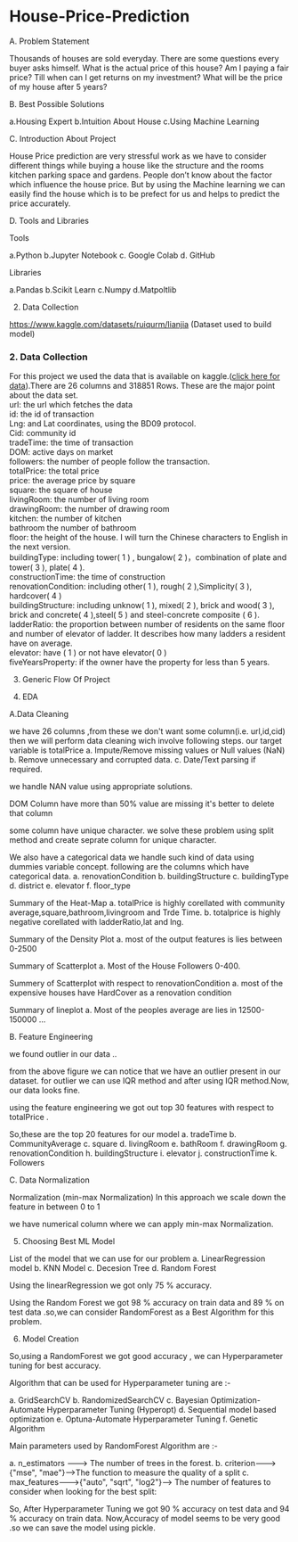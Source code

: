 # House-Price-Prediction

A. Problem Statement

Thousands of houses are sold everyday. There are some questions every buyer asks himself. What is the actual price of this house? Am I paying a fair price? Till when can I get returns on my investment? What will be the price of my house after 5 years?


B. Best Possible Solutions

a.Housing Expert
b.Intuition About House
c.Using Machine Learning

C. Introduction About Project

House Price prediction are very stressful work as we have to consider different things while buying a house like the structure and the rooms kitchen parking space and gardens. People don’t know about the factor which influence the house price. But by using the Machine learning we can easily find the house which is to be prefect for us and helps to predict the price accurately.

D. Tools and Libraries

Tools

a.Python
b.Jupyter Notebook
c. Google Colab
d. GitHub

Libraries

a.Pandas
b.Scikit Learn
c.Numpy
d.Matpoltlib

2. Data Collection

https://www.kaggle.com/datasets/ruiqurm/lianjia    (Dataset used to build model)

### 2. Data Collection
For this project we used the data that is available on kaggle.([click here for data](https://www.kaggle.com/ruiqurm/lianjia)).There are 26 columns and 318851 Rows. These are the major point about the data set.<br>
url: the url which fetches the data<br>
id: the id of transaction<br>
Lng: and Lat coordinates, using the BD09 protocol.<br>
Cid: community id<br>
tradeTime: the time of transaction<br>
DOM: active days on market<br>
followers: the number of people follow the transaction.<br>
totalPrice: the total price<br>
price: the average price by square<br>
square: the square of house<br>
livingRoom: the number of living room<br>
drawingRoom: the number of drawing room<br>
kitchen: the number of kitchen<br>
bathroom the number of bathroom<br>
floor: the height of the house. I will turn the Chinese characters to English in the next version.<br>
buildingType: including tower( 1 ) , bungalow( 2 )，combination of plate and tower( 3 ), plate( 4 ).<br>
constructionTime: the time of construction<br>
renovationCondition: including other( 1 ), rough( 2 ),Simplicity( 3 ), hardcover( 4 )<br>
buildingStructure: including unknow( 1 ), mixed( 2 ), brick and wood( 3 ), brick and concrete( 4 ),steel( 5 ) and steel-concrete composite ( 6 ).<br>
ladderRatio: the proportion between number of residents on the same floor and number of elevator of ladder. It describes how many ladders a resident have on average.<br>
elevator: have ( 1 ) or not have elevator( 0 )<br>
fiveYearsProperty: if the owner have the property for less than 5 years.<br>

3. Generic Flow Of Project



4. EDA



A.Data Cleaning

we have 26 columns ,from these we don't want some column(i.e. url,id,cid) then we will perform data cleaning wich involve following steps. our target variable is totalPrice
a. Impute/Remove missing values or Null values (NaN)
b. Remove unnecessary and corrupted data.
c. Date/Text parsing if required.


we handle NAN value using appropriate solutions.


DOM Column have more than 50% value are missing it's better to delete that column


some column have unique character. we solve these problem using split method and create seprate column for unique character.

We also have a categorical data we handle such kind of data using dummies variable concept. following are the columns which have categorical data.
a. renovationCondition
b. buildingStructure
c. buildingType
d. district
e. elevator
f. floor_type


Summary of the Heat-Map
a. totalPrice is highly corellated with community average,square,bathroom,livingroom and Trde Time.
b. totalprice is highly negative corellated with ladderRatio,lat and lng.


Summary of the Density Plot
a. most of the output features is lies between 0-2500


Summary of Scatterplot
a. Most of the House Followers 0-400.


Summery of Scatterplot with respect to renovationCondition
a. most of the expensive houses have HardCover as a renovation condition


Summary of lineplot
a. Most of the peoples average are lies in 12500-150000 ...

B. Feature Engineering

we found outlier in our data ..


from the above figure we can notice that we have an outlier present in our dataset.
for outlier we can use IQR method and after using IQR method.Now, our data looks fine. 

using the feature engineering we got out top 30 features with respect to totalPrice . 

So,these are the top 20 features for our model
a. tradeTime
b. CommunityAverage
c. square
d. livingRoom
e. bathRoom
f. drawingRoom
g. renovationCondition
h. buildingStructure
i. elevator
j. constructionTime
k. Followers

C. Data Normalization

Normalization (min-max Normalization)
In this approach we scale down the feature in between 0 to 1

we have numerical column where we can apply min-max Normalization.


5. Choosing Best ML Model

List of the model that we can use for our problem
a. LinearRegression model
b. KNN Model
c. Decesion Tree
d. Random Forest


Using the linearRegression we got only 75 % accuracy.


Using the Random Forest we got 98 % accuracy on train data and 89 % on test data .so,we can consider RandomForest as a Best Algorithm for this problem.

6. Model Creation

So,using a RandomForest we got good accuracy , we can Hyperparameter tuning for best accuracy.

Algorithm that can be used for Hyperparameter tuning are :-

a. GridSearchCV
b. RandomizedSearchCV
c. Bayesian Optimization-Automate Hyperparameter Tuning (Hyperopt)
d. Sequential model based optimization
e. Optuna-Automate Hyperparameter Tuning
f. Genetic Algorithm

Main parameters used by RandomForest Algorithm are :-

a. n_estimators ---> The number of trees in the forest.
b. criterion--->{"mse", "mae"}-->The function to measure the quality of a split
c. max_features--->{"auto", "sqrt", "log2"}--> The number of features to consider when looking for the best split:

So, After Hyperparameter Tuning we got 90 % accuracy on test data and 94 % accuracy on train data. 
Now,Accuracy of model seems to be very good .so we can save the model using pickle.
